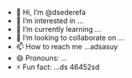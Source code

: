 - 👋 Hi, I’m @dsederefa
- 👀 I’m interested in ...
- 🌱 I’m currently learning ...
- 💞️ I’m looking to collaborate on ...
- 📫 How to reach me ...adsasuy
- 😄 Pronouns: ...
- ⚡ Fun fact: ...ds
46452sd
<!---sd
dsederefa/dsederefa is a ✨ special ✨ repository because its `README.md` (this file) appears on your GitHub profile.456
You can click the Preview link to take a look at your changes.dfgdf
--->
